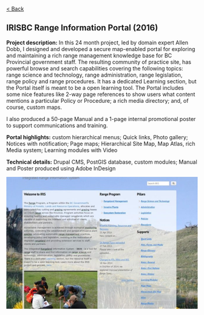 [< Back](/)

## IRISBC Range Information Portal (2016)

**Project description:** In this 24 month project, led by domain expert Allen Dobb, I designed and developed a secure map-enabled portal for exploring and maintaining a rich range management knowledge base for BC Provincial government staff. The resulting community of practice site, has powerful browse and search capabilities covering the following topics: range science and technology, range administration, range legislation, range policy and range procedures. It has a dedicated Learning section, but the Portal itself is meant to be a open learning tool. The Portal includes some nice features like 2-way page references to show users what content mentions a particular Policy or Procedure; a rich media directory; and, of course, custom maps.

I also produced a 50-page Manual and a 1-page internal promotional poster to support communications and training.

**Portal highlights:** custom hierarchical menus; Quick links, Photo gallery; Notices with notification; Page maps; Hierarchical Site Map, Map Atlas, rich Media system; Learning modules with Video

**Technical details:** Drupal CMS, PostGIS database, custom modules; Manual and Poster produced using Adobe InDesign

<img src="images/prj_irisbc.jpg?raw=true"/>
